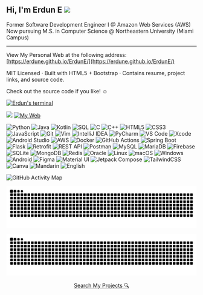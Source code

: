 ## Hi, I'm Erdun E <img src="https://raw.githubusercontent.com/MartinHeinz/MartinHeinz/master/wave.gif" width="30px"> 
Former Software Development Engineer I @ Amazon Web Services (AWS)  
Now pursuing M.S. in Computer Science @ Northeastern University (Miami Campus)

---
View My Personal Web at the following address: [https://erdune.github.io/ErdunE/](https://erdune.github.io/ErdunE/)

MIT Licensed · Built with HTML5 + Bootstrap · Contains resume, project links, and source code. 

Check out the source code if you like! ☺

[![Erdun's terminal](https://readme-typing-svg.herokuapp.com?font=Fira+Code&duration=2000&pause=1000&color=F7F7F7&background=000000&width=500&lines=Hi+I'm+Erdun;Welcome+to+my+github;Let's+build+something+cool)](https://github.com/ErdunE)

<!-- ![Hello](https://img.shields.io/badge/Hello%20World!-I'm%20Erdun-brightgreen?style=for-the-badge) -->

![](https://komarev.com/ghpvc/?username=ErdunE&style=flat-square)
[![My Web](https://img.shields.io/badge/Portfolio-ErdunE.github.io-informational?style=flat&logo=githubpages&logoColor=white&color=blue)](https://erdune.github.io/ErdunE/)

![Python](https://img.shields.io/badge/Python-3776AB?style=flat&logo=python&logoColor=white)
![Java](https://img.shields.io/badge/Java-007396?style=flat&logo=java&logoColor=white)
![Kotlin](https://img.shields.io/badge/Kotlin-0095D5?style=flat&logo=kotlin&logoColor=white)
![SQL](https://img.shields.io/badge/SQL-4479A1?style=flat&logo=postgresql&logoColor=white)
![C](https://img.shields.io/badge/C-00599C?style=flat&logo=c&logoColor=white)
![C++](https://img.shields.io/badge/C++-00599C?style=flat&logo=cplusplus&logoColor=white)
![HTML5](https://img.shields.io/badge/HTML5-E34F26?style=flat&logo=html5&logoColor=white)
![CSS3](https://img.shields.io/badge/CSS3-1572B6?style=flat&logo=css3&logoColor=white)
![JavaScript](https://img.shields.io/badge/JavaScript-F7DF1E?style=flat&logo=javascript&logoColor=black)
![Git](https://img.shields.io/badge/Git-F05032?style=flat&logo=git&logoColor=white)
![Vim](https://img.shields.io/badge/Vim-019733?style=flat&logo=vim&logoColor=white)
![IntelliJ IDEA](https://img.shields.io/badge/IntelliJ_IDEA-000000?style=flat&logo=intellijidea&logoColor=white)
![PyCharm](https://img.shields.io/badge/PyCharm-000000?style=flat&logo=pycharm&logoColor=white)
![VS Code](https://img.shields.io/badge/VS_Code-007ACC?style=flat&logo=visual-studio-code&logoColor=white)
![Xcode](https://img.shields.io/badge/Xcode-147EFB?style=flat&logo=xcode&logoColor=white)
![Android Studio](https://img.shields.io/badge/Android_Studio-3DDC84?style=flat&logo=android-studio&logoColor=white)
![AWS](https://img.shields.io/badge/AWS-232F3E?style=flat&logo=amazon-aws&logoColor=white)
![Docker](https://img.shields.io/badge/Docker-2496ED?style=flat&logo=docker&logoColor=white)
![GitHub Actions](https://img.shields.io/badge/GitHub_Actions-2088FF?style=flat&logo=github-actions&logoColor=white)
![Spring Boot](https://img.shields.io/badge/Spring_Boot-6DB33F?style=flat&logo=spring-boot&logoColor=white)
![Flask](https://img.shields.io/badge/Flask-000000?style=flat&logo=flask&logoColor=white)
![Retrofit](https://img.shields.io/badge/Retrofit-009688?style=flat&logo=android&logoColor=white)
![REST API](https://img.shields.io/badge/REST_API-000000?style=flat&logo=json&logoColor=white)
![Postman](https://img.shields.io/badge/Postman-FF6C37?style=flat&logo=postman&logoColor=white)
![MySQL](https://img.shields.io/badge/MySQL-4479A1?style=flat&logo=mysql&logoColor=white)
![MariaDB](https://img.shields.io/badge/MariaDB-003545?style=flat&logo=mariadb&logoColor=white)
![Firebase](https://img.shields.io/badge/Firebase-FFCA28?style=flat&logo=firebase&logoColor=white)
![SQLite](https://img.shields.io/badge/SQLite-003B57?style=flat&logo=sqlite&logoColor=white)
![MongoDB](https://img.shields.io/badge/MongoDB-47A248?style=flat&logo=mongodb&logoColor=white)
![Redis](https://img.shields.io/badge/Redis-DC382D?style=flat&logo=redis&logoColor=white)
![Oracle](https://img.shields.io/badge/Oracle-F80000?style=flat&logo=oracle&logoColor=white)
![Linux](https://img.shields.io/badge/Linux-FCC624?style=flat&logo=linux&logoColor=black)
![macOS](https://img.shields.io/badge/macOS-000000?style=flat&logo=apple&logoColor=white)
![Windows](https://img.shields.io/badge/Windows-0078D6?style=flat&logo=windows&logoColor=white)
![Android](https://img.shields.io/badge/Android-3DDC84?style=flat&logo=android&logoColor=white)
![Figma](https://img.shields.io/badge/Figma-F24E1E?style=flat&logo=figma&logoColor=white)
![Material UI](https://img.shields.io/badge/Material_UI-0081CB?style=flat&logo=mui&logoColor=white)
![Jetpack Compose](https://img.shields.io/badge/Jetpack_Compose-4285F4?style=flat&logo=jetpack-compose&logoColor=white)
![TailwindCSS](https://img.shields.io/badge/Tailwind_CSS-06B6D4?style=flat&logo=tailwind-css&logoColor=white)
![Canva](https://img.shields.io/badge/Canva-00C4CC?style=flat&logo=canva&logoColor=white)
![Mandarin](https://img.shields.io/badge/🇨🇳%20Mandarin-Native-red?style=flat&logo=googletranslate&logoColor=white)
![English](https://img.shields.io/badge/🇺🇸%20English-Fluent-blue?style=flat&logo=googletranslate&logoColor=white)


![GitHub Activity Map](https://github-profile-summary-cards.vercel.app/api/cards/profile-details?username=ErdunE&theme=github_dark)

<p>
  <img src="https://github.com/ErdunE/ErdunE/blob/output/github-snake-dark.svg?palette=github-dark" width="715" alt="GitHub Snake">
</p>

<!-- [![LeetCode Stats](https://leetcard.jacoblin.cool/ErdunE?theme=dark&font=Fira+Code)](https://leetcode.com/yourUsername) -->


![Snake gif dark](https://raw.githubusercontent.com/ErdunE/ErdunE/output/github-snake-dark.svg?palette=github-dark)

<p align="center">
  <a href="https://github.com/search?q=user:ErdunE+">Search My Projects 🔍</a>
</p>
